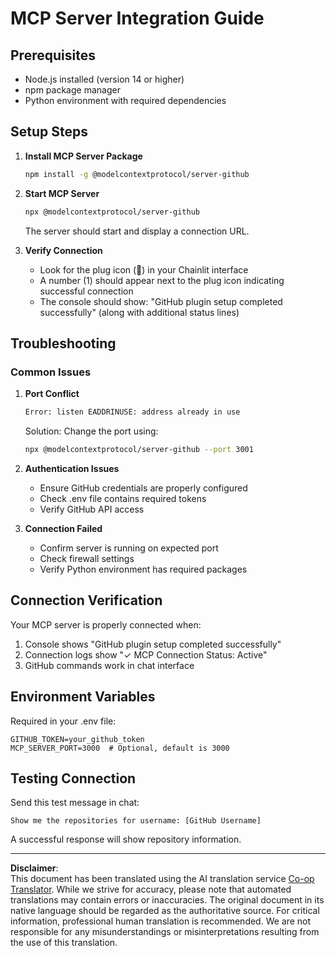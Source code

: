<!--
CO_OP_TRANSLATOR_METADATA:
{
  "original_hash": "c4be907703b836d1a1c360db20da4de9",
  "translation_date": "2025-08-30T14:59:21+00:00",
  "source_file": "11-agentic-protocols/code_samples/github-mcp/MCP_SETUP.md",
  "language_code": "en"
}
-->
# MCP Server Integration Guide

## Prerequisites
- Node.js installed (version 14 or higher)
- npm package manager
- Python environment with required dependencies

## Setup Steps

1. **Install MCP Server Package**
   ```bash
   npm install -g @modelcontextprotocol/server-github
   ```

2. **Start MCP Server**
   ```bash
   npx @modelcontextprotocol/server-github
   ```
   The server should start and display a connection URL.

3. **Verify Connection**
   - Look for the plug icon (🔌) in your Chainlit interface
   - A number (1) should appear next to the plug icon indicating successful connection
   - The console should show: "GitHub plugin setup completed successfully" (along with additional status lines)

## Troubleshooting

### Common Issues

1. **Port Conflict**
   ```bash
   Error: listen EADDRINUSE: address already in use
   ```
   Solution: Change the port using:
   ```bash
   npx @modelcontextprotocol/server-github --port 3001
   ```

2. **Authentication Issues**
   - Ensure GitHub credentials are properly configured
   - Check .env file contains required tokens
   - Verify GitHub API access

3. **Connection Failed**
   - Confirm server is running on expected port
   - Check firewall settings
   - Verify Python environment has required packages

## Connection Verification

Your MCP server is properly connected when:
1. Console shows "GitHub plugin setup completed successfully"
2. Connection logs show "✓ MCP Connection Status: Active"
3. GitHub commands work in chat interface

## Environment Variables

Required in your .env file:
```
GITHUB_TOKEN=your_github_token
MCP_SERVER_PORT=3000  # Optional, default is 3000
```

## Testing Connection

Send this test message in chat:
```
Show me the repositories for username: [GitHub Username]
```
A successful response will show repository information.

---

**Disclaimer**:  
This document has been translated using the AI translation service [Co-op Translator](https://github.com/Azure/co-op-translator). While we strive for accuracy, please note that automated translations may contain errors or inaccuracies. The original document in its native language should be regarded as the authoritative source. For critical information, professional human translation is recommended. We are not responsible for any misunderstandings or misinterpretations resulting from the use of this translation.